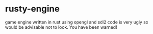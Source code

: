 # rusty-engine
game engine written in rust using opengl and sdl2
code is very ugly so would be advisable not to look.
You have been warned!   
